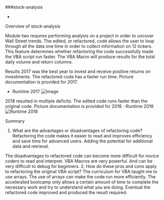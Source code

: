 ###stock-analysis

- 
Overview of stock-analysis

Module two requires performing analysis on a project in order to uncover Wall Street trends.
The edited, or refactored, code allows the user to loop through all the data one time in order to collect information on 12 tickers. This feature determines whether refactoring the code successfully made the VBA script run faster. The VBA Macro will produce results for the total daily volume and return columns. 


Results
2017 was the best year to invest and receive positive returns on investments.
The refactored code has a faster run time. Picture documentation is provided for 2017.
- Runtime 2017
![image](https://user-images.githubusercontent.com/113808332/210183853-6ba821a4-c30f-431c-ab74-b9cab5ac2dbe.png)


2018 resulted in multiple deficits. 
The edited code runs faster than the original code. Picture documentation is provided for 2018.
-Runtime 2018
![Runtime 2018](https://user-images.githubusercontent.com/113808332/210183883-c070a84a-24ce-4f0b-ab78-556a6f6545d8.png)


Summary
1.	What are the advantages or disadvantages of refactoring code?
Refactoring the code makes it easier to read and improves efficiency and save time for advanced users. Adding the potential for additional data and retrieval.

The disadvantages to refactored code can become more difficult for novice coders to read and interpret. VBA Macros are very powerful. And can be very difficult to debug for beginners.
2.	How do these pros and cons apply to refactoring the original VBA script?
The curriculum for VBA taught me to use arrays. The use of arrays can make the code run more efficiently. 
The accelerated bootcamp only allows a certain amount of time to complete the necessary work and try to understand what you are doing. Eventual the refactored code improved and produced the result required. 







